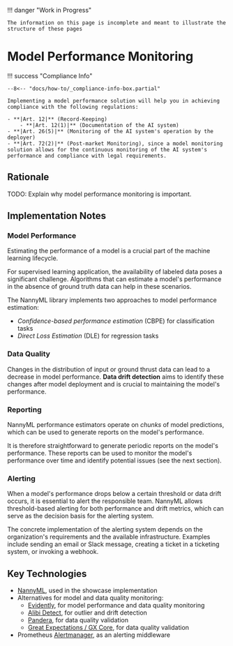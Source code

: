 !!! danger "Work in Progress"

    The information on this page is incomplete and meant to illustrate the structure of these pages

# Model Performance Monitoring

!!! success "Compliance Info"

    --8<-- "docs/how-to/_compliance-info-box.partial"

    Implementing a model performance solution will help you in achieving compliance with the following regulations:

    - **|Art. 12|** (Record-Keeping)
        - **|Art. 12(1)|** (Documentation of the AI system)
    - **|Art. 26(5)|** (Monitoring of the AI system's operation by the deployer)
    - **|Art. 72(2)|** (Post-market Monitoring), since a model monitoring solution allows for the continuous monitoring of the AI system's performance and compliance with legal requirements.

## Rationale

TODO: Explain why model performance monitoring is important.

## Implementation Notes

### Model Performance

Estimating the performance of a model is a crucial part of the machine learning lifecycle.

For supervised learning application, the availability of labeled data poses a significant challenge.
Algorithms that can estimate a model's performance in the absence of ground truth data can help in these scenarios.

The NannyML library implements two approaches to model performance estimation:

-   _Confidence-based performance estimation_ (CBPE) for classification tasks
-   _Direct Loss Estimation_ (DLE) for regression tasks

### Data Quality

Changes in the distribution of input or ground thrust data can lead to a decrease in model performance.
**Data drift detection** aims to identify these changes after model deployment and is crucial to maintaining the model's performance.

### Reporting

NannyML performance estimators operate on _chunks_ of model predictions, which can be used to generate reports on the model's performance.

It is therefore straightforward to generate periodic reports on the model's performance.
These reports can be used to monitor the model's performance over time and identify potential issues (see the next section).

### Alerting

When a model's performance drops below a certain threshold or data drift occurs, it is essential to alert the responsible team.
NannyML allows threshold-based alerting for both performance and drift metrics, which can serve as the decision basis for the alerting system.

The concrete implementation of the alerting system depends on the organization's requirements and the available infrastructure.
Examples include sending an email or Slack message, creating a ticket in a ticketing system, or invoking a webhook.

## Key Technologies

-   [NannyML](https://www.nannyml.com/library), used in the showcase implementation
-   Alternatives for model and data quality monitoring:
    -   [Evidently](https://www.evidentlyai.com/evidently-oss), for model performance and data quality monitoring
    -   [Alibi Detect](https://docs.seldon.io/projects/alibi-detect/en/stable/), for outlier and drift detection
    -   [Pandera](https://pandera.readthedocs.io/en/stable/), for data quality validation
    -   [Great Expectations / GX Core](https://docs.greatexpectations.io/docs/core/introduction/), for data quality validation
-   Prometheus [Alertmanager](https://prometheus.io/docs/alerting/alertmanager/), as an alerting middleware
